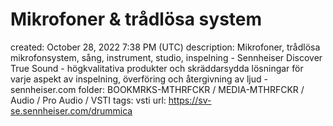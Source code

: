# Mikrofoner & trådlösa system

created: October 28, 2022 7:38 PM (UTC)
description: Mikrofoner, trådlösa mikrofonsystem, sång, instrument, studio, inspelning - Sennheiser Discover True Sound - högkvalitativa produkter och skräddarsydda lösningar för varje aspekt av inspelning, överföring och återgivning av ljud - sennheiser.com
folder: BOOKMRKS-MTHRFCKR / MEDIA-MTHRFCKR / Audio / Pro Audio / VSTI
tags: vsti
url: https://sv-se.sennheiser.com/drummica